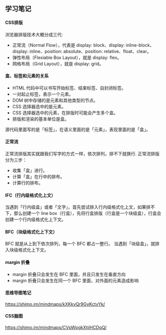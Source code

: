 ## 学习笔记

#### CSS排版
浏览器排版技术大概分成三代:
+ 正常流（Normal Flow），代表是 display: block、display: inline-block、display: inline、position: absolute、position: relative、float、clear。
+ 弹性布局（Flexiable Box Layout），就是 display: flex。
+ 网格布局（Grid Layout），就是 display: grid。

#### 盒、标签和元素的关系
+ HTML 代码中可以书写开始标签、结束标签、自封闭标签。
+ 一对起止标签，表示一个元素。
+ DOM 树中存储的是元素和其他类型的节点。
+ CSS 选择器选中的是元素。
+ CSS 选择器选中的元素，在排版时可能会产生多个盒。
+ 排版和渲染的基本单位是盒。

源代码里面写的是「标签」，在语义里面的是「元素」，表现里面的是「盒」。

#### 正常流
正常流排版其实就跟我们写字的方式一样，依次排列，排不下就换行.
正常流排版分为三步：
+ 收集「盒」进行。
+ 计算「盒」在行中的排布。
+ 计算行的排布。

#### IFC（行内级格式化上文）
当遇到「行内级盒」或者「文字」，首先尝试排入行内级格式化上文，如果排不下，那么创建一个 line box（行盒），先将行盒排版（行盒是一个块级盒），行盒会创建一个行内级格式化上下文。

#### BFC（块级格式化上下文）
BFC 就是从上到下依次排列，每一个 BFC 都占一整行。
当遇到「块级盒」，就排入块级格式化上下文。

#### margin 折叠
+ margin 折叠只会发生在 BFC 里面，并且只发生在垂直方向
+ margin 折叠只会发生在同一个 BFC 里面，对外面的元素造成影响

#### 思维导图笔记
https://shimo.im/mindmaps/kXKkvQr9GyKctvYk/

#### CSS脑图
https://shimo.im/mindmaps/CVpWpgkXtjjHCDgQ/